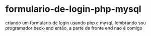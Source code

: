 # formulario-de-login-php-mysql
 criando um formulario de login usando php e mysql, lembrando sou programador beck-end então, a parte de fronte end nao é comigo
